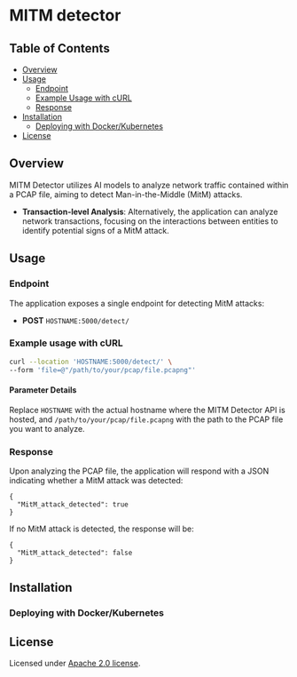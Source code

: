 # MITM detector 

## Table of Contents

- [Overview](#overview)
- [Usage](#usage)
  - [Endpoint](#endpoint)
  - [Example Usage with cURL](#example-usage-with-curl)
  - [Response](#response)
- [Installation](#installation)
  - [Deploying with Docker/Kubernetes](#deploying-with-docker)
- [License](#license)

## Overview

MITM Detector utilizes AI models to analyze network traffic contained within a PCAP file, aiming to detect Man-in-the-Middle (MitM) attacks.

  
- **Transaction-level Analysis**: Alternatively, the application can analyze network transactions, focusing on the interactions between entities to identify potential signs of a MitM attack.

## Usage

### Endpoint

The application exposes a single endpoint for detecting MitM attacks:

- **POST** `HOSTNAME:5000/detect/`

### Example usage with cURL

```bash
curl --location 'HOSTNAME:5000/detect/' \
--form 'file=@"/path/to/your/pcap/file.pcapng"'
```

#### Parameter Details

Replace `HOSTNAME` with the actual hostname where the MITM Detector API is hosted, and `/path/to/your/pcap/file.pcapng` with the path to the PCAP file you want to analyze.


### Response
Upon analyzing the PCAP file, the application will respond with a JSON indicating whether a MitM attack was detected:
```
{
  "MitM_attack_detected": true
}
```

If no MitM attack is detected, the response will be:
```
{
  "MitM_attack_detected": false
}
```

## Installation

### Deploying with Docker/Kubernetes

## License

Licensed under [Apache 2.0 license](https://www.apache.org/licenses/LICENSE-2.0).

